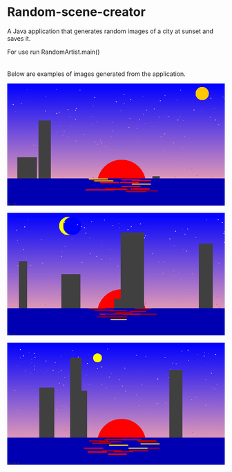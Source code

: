 # Random-scene-creator
A Java application that generates random images of a city at sunset and saves it.

For use run RandomArtist.main()<br/>
<br/>
<br/>
Below are examples of images generated from the application.

![Images generated from the scene creator](https://github.com/saandypp/Random-scene-creator/blob/master/images/randomshot_1.png)

![Images generated from the scene creator](https://github.com/saandypp/Random-scene-creator/blob/master/images/2.png)

![Images generated from the scene creator](https://github.com/saandypp/Random-scene-creator/blob/master/images/randomshot_4.png)
